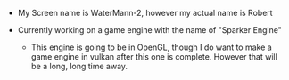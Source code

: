 - My Screen name is WaterMann-2, however my actual name is Robert
    
- Currently working on a game engine with the name of "Sparker Engine"
    - This engine is going to be in OpenGL, though I do want to make a game engine in vulkan after this one is complete. However that will be a long, long time away. 
